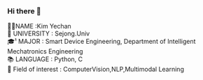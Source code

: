 ### Hi there 👋

👨‍🎓NAME :Kim Yechan  
🏫 UNIVERSITY : Sejong.Univ  
🎓¹ MAJOR : Smart Device Engineering, Department of Intelligent Mechatronics Engineering  
📚 LANGUAGE : Python, C  
💬 Field of interest : ComputerVision,NLP,Multimodal Learning




